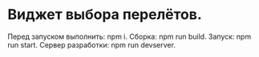 
Виджет выбора перелётов.
==================

Перед запуском выполнить: npm i.
Сборка: npm run build.
Запуск: npm run start.
Сервер разработки: npm run devserver.
